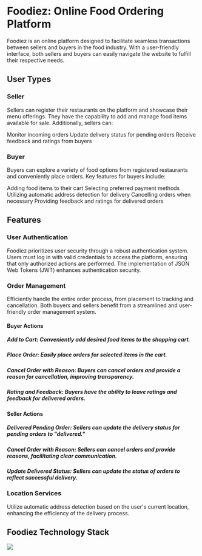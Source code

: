 
# Foodiez: Online Food Ordering Platform
Foodiez is an online platform designed to facilitate seamless transactions between sellers and buyers in the food industry. With a user-friendly interface, both sellers and buyers can easily navigate the website to fulfill their respective needs.

## User Types
### Seller
Sellers can register their restaurants on the platform and showcase their menu offerings. They have the capability to add and manage food items available for sale. Additionally, sellers can:

Monitor incoming orders
Update delivery status for pending orders
Receive feedback and ratings from buyers
### Buyer
Buyers can explore a variety of food options from registered restaurants and conveniently place orders. Key features for buyers include:

Adding food items to their cart
Selecting preferred payment methods
Utilizing automatic address detection for delivery
Cancelling orders when necessary
Providing feedback and ratings for delivered orders

## Features
### User Authentication
Foodiez prioritizes user security through a robust authentication system. Users must log in with valid credentials to access the platform, ensuring that only authorized actions are performed. The implementation of JSON Web Tokens (JWT) enhances authentication security.

### Order Management
Efficiently handle the entire order process, from placement to tracking and cancellation. Both buyers and sellers benefit from a streamlined and user-friendly order management system.

#### Buyer Actions
#####  Add to Cart: Conveniently add desired food items to the shopping cart.
#####  Place Order: Easily place orders for selected items in the cart.
##### Cancel Order with Reason: Buyers can cancel orders and provide a reason for cancellation, improving transparency.
##### Rating and Feedback: Buyers have the ability to leave ratings and feedback for delivered orders.
#### Seller Actions
##### Delivered Pending Order: Sellers can update the delivery status for pending orders to "delivered."
##### Cancel Order with Reason: Sellers can cancel orders and provide reasons, facilitating clear communication.
##### Update Delivered Status: Sellers can update the status of orders to reflect successful delivery.
### Location Services
Utilize automatic address detection based on the user's current location, enhancing the efficiency of the delivery process.



## Foodiez Technology Stack
![]([URL](https://www.google.com/url?sa=i&url=https%3A%2F%2Fen.m.wikipedia.org%2Fwiki%2FFile%3AReact-icon.svg&psig=AOvVaw0AP0gJkIhCbS9fw3pPaqqv&ust=1708150542127000&source=images&cd=vfe&opi=89978449&ved=0CBMQjRxqFwoTCMDlhuSar4QDFQAAAAAdAAAAABAE)https://www.google.com/url?sa=i&url=https%3A%2F%2Fen.m.wikipedia.org%2Fwiki%2FFile%3AReact-icon.svg&psig=AOvVaw0AP0gJkIhCbS9fw3pPaqqv&ust=1708150542127000&source=images&cd=vfe&opi=89978449&ved=0CBMQjRxqFwoTCMDlhuSar4QDFQAAAAAdAAAAABAE)
